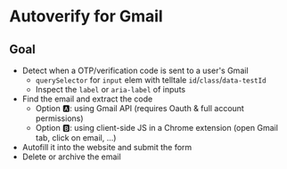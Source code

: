 # Autoverify for Gmail

## Goal

- Detect when a OTP/verification code is sent to a user's Gmail
  - `querySelector` for `input` elem with telltale `id`/`class`/`data-testId`
  - Inspect the `label` or `aria-label` of inputs
- Find the email and extract the code
  - Option 🅰️: using Gmail API (requires Oauth & full account permissions)
  - Option 🅱️: using client-side JS in a Chrome extension (open Gmail tab, click on email, ...)
- Autofill it into the website and submit the form
- Delete or archive the email

